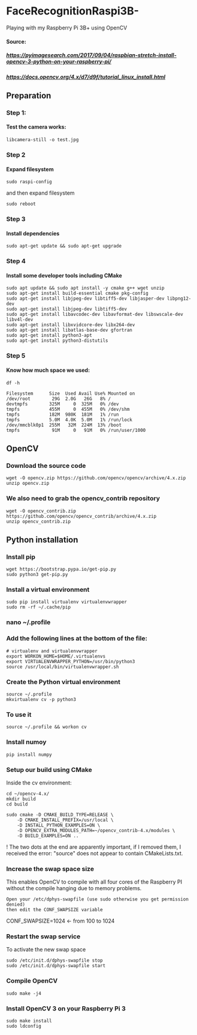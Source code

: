# FaceRecognitionRaspi3B-
Playing with my Raspberry Pi 3B+ using OpenCV

#### Source:
##### https://pyimagesearch.com/2017/09/04/raspbian-stretch-install-opencv-3-python-on-your-raspberry-pi/
##### https://docs.opencv.org/4.x/d7/d9f/tutorial_linux_install.html

## Preparation
### Step 1:
#### Test the camera works:
```
libcamera-still -o test.jpg
```

### Step 2

#### Expand filesystem
```
sudo raspi-config
```
and then expand filesystem

```
sudo reboot
```

### Step 3
#### Install dependencies
```
sudo apt-get update && sudo apt-get upgrade
```

### Step 4
#### Install some developer tools including CMake
```
sudo apt update && sudo apt install -y cmake g++ wget unzip
sudo apt-get install build-essential cmake pkg-config
sudo apt-get install libjpeg-dev libtiff5-dev libjasper-dev libpng12-dev
sudo apt-get install libjpeg-dev libtiff5-dev
sudo apt-get install libavcodec-dev libavformat-dev libswscale-dev libv4l-dev
sudo apt-get install libxvidcore-dev libx264-dev
sudo apt-get install libatlas-base-dev gfortran
sudo apt-get install python3-apt
sudo apt-get install python3-distutils
```

### Step 5 
#### Know how much space we used:
```
df -h
```

```
Filesystem      Size  Used Avail Use% Mounted on
/dev/root        29G  2.0G   26G   8% /
devtmpfs        325M     0  325M   0% /dev
tmpfs           455M     0  455M   0% /dev/shm
tmpfs           182M  980K  181M   1% /run
tmpfs           5.0M  4.0K  5.0M   1% /run/lock
/dev/mmcblk0p1  255M   32M  224M  13% /boot
tmpfs            91M     0   91M   0% /run/user/1000
```

## OpenCV
### Download the source code
```
wget -O opencv.zip https://github.com/opencv/opencv/archive/4.x.zip
unzip opencv.zip
```

### We also need to grab the opencv_contrib repository
```
wget -O opencv_contrib.zip https://github.com/opencv/opencv_contrib/archive/4.x.zip
unzip opencv_contrib.zip
```

## Python installation
### Install pip
```
wget https://bootstrap.pypa.io/get-pip.py
sudo python3 get-pip.py
```

### Install a virtual environment
```
sudo pip install virtualenv virtualenvwrapper
sudo rm -rf ~/.cache/pip
```

### nano ~/.profile
### Add the following lines at the bottom of the file:
```
# virtualenv and virtualenvwrapper
export WORKON_HOME=$HOME/.virtualenvs
export VIRTUALENVWRAPPER_PYTHON=/usr/bin/python3
source /usr/local/bin/virtualenvwrapper.sh
```

### Create the Python virtual environment
```
source ~/.profile
mkvirtualenv cv -p python3
```

### To use it
```
source ~/.profile && workon cv
```

### Install numoy
```
pip install numpy
```

### Setup our build using CMake
Inside the cv environment:
```
cd ~/opencv-4.x/
mkdir build
cd build
```

```
sudo cmake -D CMAKE_BUILD_TYPE=RELEASE \
    -D CMAKE_INSTALL_PREFIX=/usr/local \
    -D INSTALL_PYTHON_EXAMPLES=ON \
    -D OPENCV_EXTRA_MODULES_PATH=~/opencv_contrib-4.x/modules \
    -D BUILD_EXAMPLES=ON ..
```

! The two dots at the end are apparently important, if I removed them, I received the error: "source" does not appear to contain CMakeLists.txt.

### Increase the swap space size
This enables OpenCV to compile with all four cores of the Raspberry PI without the compile hanging due to memory problems.
```
Open your /etc/dphys-swapfile (use sudo otherwise you get permission denied)
then edit the CONF_SWAPSIZE variable
```
CONF_SWAPSIZE=1024 <- from 100 to 1024

### Restart the swap service
To activate the new swap space
```
sudo /etc/init.d/dphys-swapfile stop
sudo /etc/init.d/dphys-swapfile start
```

### Compile OpenCV
```
sudo make -j4
```

### Install OpenCV 3 on your Raspberry Pi 3
```
sudo make install
sudo ldconfig
```